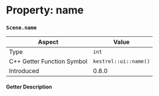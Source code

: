 
# Property: name
### `Scene.name`

| Aspect | Value |
| --- | --- |
| Type | `int` |
| C++ Getter Function Symbol | `kestrel::ui::name()` |
| Introduced | 0.8.0 |

#### Getter Description

